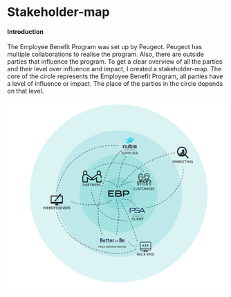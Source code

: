 # Stakeholder-map

#### Introduction

The Employee Benefit Program was set up by Peugeot. Peugeot has multiple collaborations to realise the program. Also, there are outside parties that influence the program. To get a clear overview of all the parties and their level over influence and impact, I created a stakeholder-map. The core of the circle represents the Employee Benefit Program, all parties have a level of influence or impact. The place of the parties in the circle depends on that level.



![](../../.gitbook/assets/image.png)

